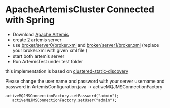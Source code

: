 # ApacheArtemisCluster Connected with Spring

* Download [Apache Artemis](https://activemq.apache.org/artemis/download.html)
* create 2 artemis server
* use [broker/server0/broker.xml](https://github.com/techguy-bhushan/ApacheArtemisCluster/blob/master/broker/server0/broker.xml) and [broker/server1/broker.xml](https://github.com/techguy-bhushan/ApacheArtemisCluster/blob/master/broker/server1/broker.xml) (replace your broker.xml with given xml file )
* start both artemis server
* Run ArtemisTest under test folder

this implementation is based on [clustered-static-discovery](https://github.com/apache/activemq-artemis/tree/master/examples/features/clustered/clustered-static-discovery)
 


Please change the user name and password with your server username and password in ArtemisConfiguration.java -> activeMQJMSConnectionFactory

```
activeMQJMSConnectionFactory.setPassword("admin");
   activeMQJMSConnectionFactory.setUser("admin");
```

